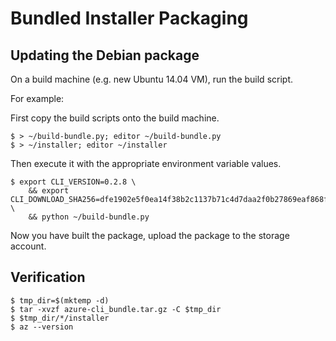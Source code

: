 Bundled Installer Packaging
===========================


Updating the Debian package
---------------------------

On a build machine (e.g. new Ubuntu 14.04 VM), run the build script.

For example:

First copy the build scripts onto the build machine.
```
$ > ~/build-bundle.py; editor ~/build-bundle.py
$ > ~/installer; editor ~/installer
```

Then execute it with the appropriate environment variable values.
```
$ export CLI_VERSION=0.2.8 \
    && export CLI_DOWNLOAD_SHA256=dfe1902e5f0ea14f38b2c1137b71c4d7daa2f0b27869eaf868fc3dfbdb3a366a \
    && python ~/build-bundle.py
```

Now you have built the package, upload the package to the storage account.


Verification
------------

```
$ tmp_dir=$(mktemp -d)
$ tar -xvzf azure-cli_bundle.tar.gz -C $tmp_dir
$ $tmp_dir/*/installer
$ az --version
```
